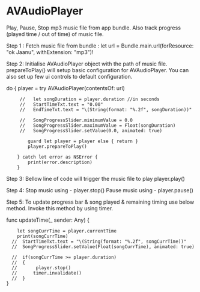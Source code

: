 # AVAudioPlayer
Play, Pause, Stop mp3 music file from app bundle. Also track progress (played time / out of time) of music file. 

Step 1 :
Fetch music file from bundle :
        let url = Bundle.main.url(forResource: "ok Jaanu", withExtension: "mp3")!

Step 2: 
Initialise AVAudioPlayer object with the path of music file. prepareToPlay() will setup basic configuration for AVAudioPlayer. You can also set up few ui controls to default configuration.

do {
            player = try AVAudioPlayer(contentsOf: url)
            
         //   let songDuration = player.duration //in seconds
         //   StartTimeTxt.text = "0.00"
         //   EndTimeTxt.text = "\(String(format: "%.2f", songDuration))"
            
         //   SongProgressSlider.minimumValue = 0.0
         //   SongProgressSlider.maximumValue = Float(songDuration)
         //   SongProgressSlider.setValue(0.0, animated: true)
            
            guard let player = player else { return }
            player.prepareToPlay() 
            
        } catch let error as NSError {
            print(error.description)
        }

Step 3:
Bellow line of code will trigger the music file to play
        player.play()

Step 4: 
Stop music using -             player.stop()
Pause music using -           player.pause()

Step 5: To update progress bar & song played & remaining timing use below method. Invoke this method by using timer.

func updateTime(_ sender: Any) { 

        let songCurrTime = player.currentTime
        print(songCurrTime)
      //  StartTimeTxt.text = "\(String(format: "%.2f", songCurrTime))"
      //  SongProgressSlider.setValue(Float(songCurrTime), animated: true)
        
      //  if(songCurrTime >= player.duration)
      //  {
      //       player.stop()
      //      timer.invalidate()
      //  }
    }
